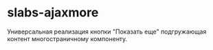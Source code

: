 # slabs-ajaxmore
Универсальная реализация кнопки "Показать еще" подгружающая контент многостраничному компоненту.
